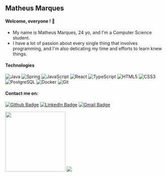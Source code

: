 ## Matheus Marques

#### Welcome, everyone ! 👋

- My name is Matheus Marques, 24 yo, and I'm a Computer Science student. 
- I have a lot of passion about every single thing that involves programming, 
and I'm also deticating my time and efforts to learn knew things.

#### Technologies

![Java](https://img.shields.io/badge/-Java-black?style=flat-square&logo=java)
![Spring](https://img.shields.io/badge/-Spring-black?style=flat-square&logo=spring)
![JavaScript](https://img.shields.io/badge/-JavaScript-black?style=flat-square&logo=javascript)
![React](https://img.shields.io/badge/-React-black?style=flat-square&logo=react)
![TypeScript](https://img.shields.io/badge/-TypeScript-black?style=flat-square&logo=typescript)
![HTML5](https://img.shields.io/badge/-HTML5-black?style=flat-square&logo=html5&logoColor=white)
![CSS3](https://img.shields.io/badge/-CSS3-black?style=flat-square&logo=css3)
![PostgreSQL](https://img.shields.io/badge/-PostgreSQL-black?style=flat-square&logo=postgresql)
![Docker](https://img.shields.io/badge/-Docker-black?style=flat-square&logo=docker)
![Git](https://img.shields.io/badge/-Git-black?style=flat-square&logo=git)

#### Contact me on: 
[![Github Badge](https://img.shields.io/badge/-Github-000?style=flat-square&logo=Github&logoColor=white&link=https://github.com/matheusmarks)](https://github.com/matheusmarks)
[![LinkedIn Badge](https://img.shields.io/badge/-LinkedIn-blue?style=flat-square&logo=LinkedIn&logoColor=white&link=https://www.linkedin.com/in/matheus-marques-0558921b4/)](https://www.linkedin.com/in/matheus-marques-0558921b4/)
[![Gmail Badge](https://img.shields.io/badge/-Gmail-ba110c?style=flat-square&logo=Gmail&logoColor=white&link=mailto:marquesmatheusoliveira01@gmail.com)](mailto:marquesmatheusoliveira01@gmail.com)

<p>
    <img src="https://github-readme-stats.vercel.app/api?username=matheusmarks&theme=react&show_icons=true&count_private=true&hide_border=true" height="190"> 
    <img src="https://github-readme-stats.vercel.app/api/top-langs/?username=matheusmarks&layout=compact&theme=react&hide_border=true&langs_count=8">
</p>




